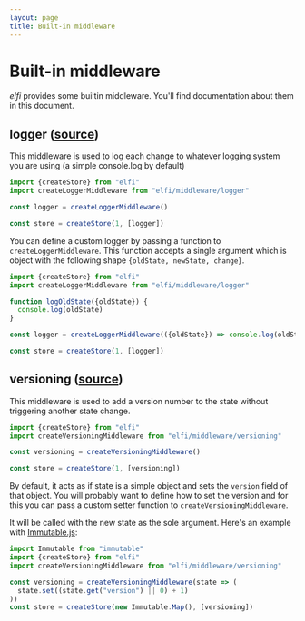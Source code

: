 ```yaml
---
layout: page
title: Built-in middleware
---
```


# Built-in middleware

*elfi* provides some builtin middleware. You'll find documentation about them in
this document.

## logger ([source](https://github.com/madx/elfi/blob/master/src/middleware/logger.js))

This middleware is used to log each change to whatever logging system you are
using (a simple console.log by default)

```js
import {createStore} from "elfi"
import createLoggerMiddleware from "elfi/middleware/logger"

const logger = createLoggerMiddleware()

const store = createStore(1, [logger])
```

You can define a custom logger by passing a function to
`createLoggerMiddleware`. This function accepts a single argument which is
object with the following shape `{oldState, newState, change}`.

```js
import {createStore} from "elfi"
import createLoggerMiddleware from "elfi/middleware/logger"

function logOldState({oldState}) {
  console.log(oldState)
}

const logger = createLoggerMiddleware(({oldState}) => console.log(oldState))

const store = createStore(1, [logger])
```

## versioning ([source](https://github.com/madx/elfi/blob/master/src/middleware/versioning.js))

This middleware is used to add a version number to the state without triggering
another state change.

```js
import {createStore} from "elfi"
import createVersioningMiddleware from "elfi/middleware/versioning"

const versioning = createVersioningMiddleware()

const store = createStore(1, [versioning])
```

By default, it acts as if state is a simple object and sets the `version` field
of that object. You will probably want to define how to set the version and for
this you can pass a custom setter function to `createVersioningMiddleware`.

It will be called with the new state as the sole argument. Here's an example
with [Immutable.js][immutable]:

```js
import Immutable from "immutable"
import {createStore} from "elfi"
import createVersioningMiddleware from "elfi/middleware/versioning"

const versioning = createVersioningMiddleware(state => (
  state.set((state.get("version") || 0) + 1)
))
const store = createStore(new Immutable.Map(), [versioning])
```

[immutable]: https://facebook.github.io/immutable-js/
